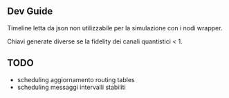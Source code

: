 ## Dev Guide
Timeline letta da json non utilizzabile per la simulazione con i nodi wrapper.

Chiavi generate diverse se la fidelity dei canali quantistici < 1.


## TODO
- scheduling aggiornamento routing tables
- scheduling messaggi intervalli stabiliti




